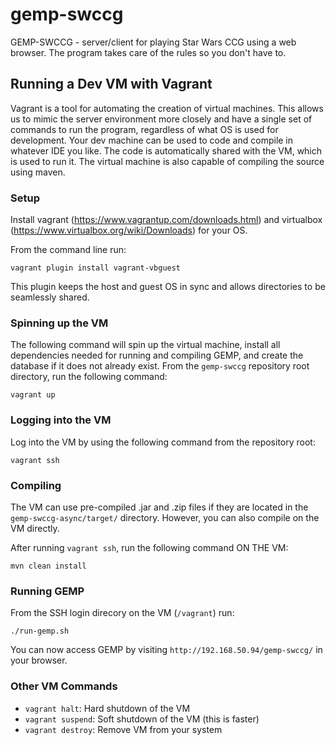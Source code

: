 # gemp-swccg
GEMP-SWCCG - server/client for playing Star Wars CCG using a web browser. The program takes care of the rules so you don't have to.


## Running a Dev VM with Vagrant

Vagrant is a tool for automating the creation of virtual machines. This allows us to mimic the server environment more closely and have a single set of commands to run the program, regardless of what OS is used for development. Your dev machine can be used to code and compile in whatever IDE you like. The code is automatically shared with the VM, which is used to run it. The virtual machine is also capable of compiling the source using maven.

### Setup

Install vagrant (https://www.vagrantup.com/downloads.html) and virtualbox (https://www.virtualbox.org/wiki/Downloads) for your OS.

From the command line run:
```
vagrant plugin install vagrant-vbguest
```

This plugin keeps the host and guest OS in sync and allows directories to be seamlessly shared.


### Spinning up the VM

The following command will spin up the virtual machine, install all dependencies needed for running and compiling GEMP, and create the database if it does not already exist. From the `gemp-swccg` repository root directory, run the following command:
```
vagrant up
```

### Logging into the VM

Log into the VM by using the following command from the repository root:
```
vagrant ssh
```

### Compiling

The VM can use pre-compiled .jar and .zip files if they are located in the `gemp-swccg-async/target/` directory. However, you can also compile on the VM directly.

After running `vagrant ssh`, run the following command ON THE VM:
```
mvn clean install
```

### Running GEMP

From the SSH login direcory on the VM (`/vagrant`) run:
```
./run-gemp.sh
```

You can now access GEMP by visiting `http://192.168.50.94/gemp-swccg/` in your browser.


### Other VM Commands

* `vagrant halt`: Hard shutdown of the VM
* `vagrant suspend`: Soft shutdown of the VM (this is faster)
* `vagrant destroy`: Remove VM from your system

